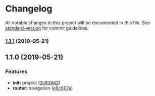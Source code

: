 # Changelog

All notable changes to this project will be documented in this file. See [standard-version](https://github.com/conventional-changelog/standard-version) for commit guidelines.

### [1.1.1](https://github.com/Soontao/PDISolutionCenterFront/compare/v1.1.0...v1.1.1) (2019-05-21)



## 1.1.0 (2019-05-21)


### Features

* **init:** project ([2c83942](https://github.com/Soontao/PDISolutionCenterFront/commit/2c83942))
* **router:** navigation ([e9c007a](https://github.com/Soontao/PDISolutionCenterFront/commit/e9c007a))
